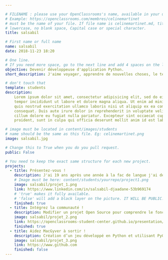```yaml
---

# FILENAME : please use your OpenClassrooms's name, available in your url.
# Example: https://openclassrooms.com/membres/celinemartinet
# must be the name of your file. If file name is celinemartinet.md, title is celinemartinet.
# lowercase, no blank space, Capital case or special character.
title: salsabil

# First name or full name
name: salsabil
date: 2018-11-23 18:20

# One line.
# If you need more space, go to the next line and add 4 spaces on the left, as in 'description'.
objective: Devenir développeuse d'application Python.
short_description: J'aime voyager, apprendre de nouvelles choses, le tennis. J'apprends à coder pour commencer à travailler dans l'informatique car c'est ce qui me plait et me passione.

# don't touch that
template: students
description:
    Lorem ipsum dolor sit amet, consectetur adipisicing elit, sed do eiusmod
    tempor incididunt ut labore et dolore magna aliqua. Ut enim ad minim veniam,
    quis nostrud exercitation ullamco laboris nisi ut aliquip ex ea commodo
    consequat. Duis aute irure dolor in reprehenderit in voluptate velit esse
    cillum dolore eu fugiat nulla pariatur. Excepteur sint occaecat cupidatat non
    proident, sunt in culpa qui officia deserunt mollit anim id est laborum.

# image must be located in content/images/students
# name should be the same as this file. Eg: celinemartinet.png
image: salsabil.jpg

# Change this to True when you do you pull request.
public: False

# You need to keep the exact same structure for each new project.
projects:
  - title: Présentez-vous !
    description: J'ai 19 ans après une année à la fac de langue j'ai décider de franchir le pas et de commencer à apprendre l'informatique pour dévelloper de nouvelles compétences et pouvoir enfin faire ce qui me passionne.    # Create a new repository for your images. Name it the same as your nickname and profile picture.
    # Image must be here: content/students/yourrepo/project1.png
    image: salsabil/projet_1.png
    link: https://www.linkedin.com/in/salsabil-djaadane-53b969174
    # 'true' makes it fully available.
    # 'false' will add a black layer on the picture. IT WILL BE PUBLIC!
    finished: true
  - title: Intégrez la communauté !
    description: Modifier un projet Open Source pour comprendre le fonctionnement de Git, de Github et des pull requests. 
    image: salsabil/projet_2.png
    link: https://openclassrooms-student-center.github.io/presentation/salsabil/ratus.html
    finished: true
  - title: Aidez MacGyver à sortir !
    description: Création d’un jeu développé en Python et utilisant PyGame.
    image: salsabil/projet_3.png
    link: https://www.github.com
    finished: false
---
```

